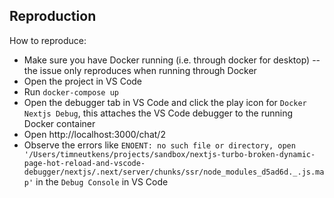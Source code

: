 ## Reproduction

How to reproduce:

- Make sure you have Docker running (i.e. through docker for desktop) -- the issue only reproduces when running through Docker
- Open the project in VS Code
- Run `docker-compose up`
- Open the debugger tab in VS Code and click the play icon for `Docker Nextjs Debug`, this attaches the VS Code debugger to the running Docker container
- Open http://localhost:3000/chat/2
- Observe the errors like `ENOENT: no such file or directory, open '/Users/timneutkens/projects/sandbox/nextjs-turbo-broken-dynamic-page-hot-reload-and-vscode-debugger/nextjs/.next/server/chunks/ssr/node_modules_d5ad6d._.js.map'` in the `Debug Console` in VS Code
